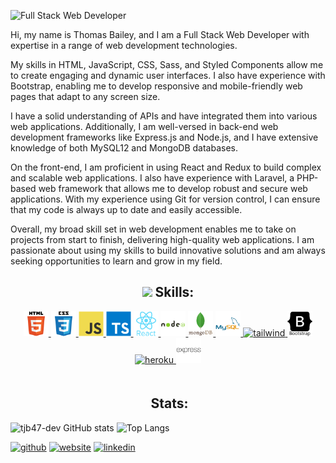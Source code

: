 ![Full Stack Web Developer](https://cdn.discordapp.com/attachments/676295815085424645/1100476278991224933/Thomas_Bailey_.png)

Hi, my name is Thomas Bailey, and I am a Full Stack Web Developer with expertise in a range of web development technologies.

My skills in HTML, JavaScript, CSS, Sass, and Styled Components allow me to create engaging and dynamic user interfaces. I also have experience with Bootstrap, enabling me to develop responsive and mobile-friendly web pages that adapt to any screen size.

I have a solid understanding of APIs and have integrated them into various web applications. Additionally, I am well-versed in back-end web development frameworks like Express.js and Node.js, and I have extensive knowledge of both MySQL12 and MongoDB databases.

On the front-end, I am proficient in using React and Redux to build complex and scalable web applications. I also have experience with Laravel, a PHP-based web framework that allows me to develop robust and secure web applications. With my experience using Git for version control, I can ensure that my code is always up to date and easily accessible.

Overall, my broad skill set in web development enables me to take on projects from start to finish, delivering high-quality web applications. I am passionate about using my skills to build innovative solutions and am always seeking opportunities to learn and grow in my field.


<h2 align="center"><image height="40px" src="https://cdn-icons-png.flaticon.com/512/9166/9166953.png" /> Skills:</h2>
<p align="center"> 
<a href="https://www.w3.org/html/" target="_blank" rel="noreferrer"> <img src="https://raw.githubusercontent.com/devicons/devicon/master/icons/html5/html5-original-wordmark.svg" alt="html5" width="40" height="40"/> </a> 
<a href="https://www.w3schools.com/css/" target="_blank" rel="noreferrer"> <img src="https://raw.githubusercontent.com/devicons/devicon/master/icons/css3/css3-original-wordmark.svg" alt="css3" width="40" height="40"/> </a> 
<a href="https://developer.mozilla.org/en-US/docs/Web/JavaScript" target="_blank" rel="noreferrer"> <img src="https://raw.githubusercontent.com/devicons/devicon/master/icons/javascript/javascript-original.svg" alt="javascript" width="40" height="40"/> </a> 
<a href="https://www.typescriptlang.org/" target="_blank" rel="noreferrer"> <img src="https://raw.githubusercontent.com/devicons/devicon/master/icons/typescript/typescript-original.svg" alt="typescript" width="40" height="40"/> </a> 
<a href="https://reactjs.org/" target="_blank" rel="noreferrer"> <img src="https://raw.githubusercontent.com/devicons/devicon/master/icons/react/react-original-wordmark.svg" alt="react" width="40" height="40"/> </a> 
<a href="https://nodejs.org" target="_blank" rel="noreferrer"> <img src="https://raw.githubusercontent.com/devicons/devicon/master/icons/nodejs/nodejs-original-wordmark.svg" alt="nodejs" width="40" height="40"/> </a> 
<a href="https://www.mongodb.com/" target="_blank" rel="noreferrer"> <img src="https://raw.githubusercontent.com/devicons/devicon/master/icons/mongodb/mongodb-original-wordmark.svg" alt="mongodb" width="40" height="40"/> </a> 
<a href="https://www.mysql.com/" target="_blank" rel="noreferrer"> <img src="https://raw.githubusercontent.com/devicons/devicon/master/icons/mysql/mysql-original-wordmark.svg" alt="mysql" width="40" height="40"/> </a> 
<a href="https://tailwindcss.com/" target="_blank" rel="noreferrer"> <img src="https://www.vectorlogo.zone/logos/tailwindcss/tailwindcss-icon.svg" alt="tailwind" width="40" height="40"/> </a> 
<a href="https://getbootstrap.com" target="_blank" rel="noreferrer"> <img src="https://raw.githubusercontent.com/devicons/devicon/master/icons/bootstrap/bootstrap-plain-wordmark.svg" alt="bootstrap" width="40" height="40"/> </a> 
<a href="https://heroku.com" target="_blank" rel="noreferrer"> <img src="https://www.vectorlogo.zone/logos/heroku/heroku-icon.svg" alt="heroku" width="40" height="40"/> </a> 
<a href="https://expressjs.com" target="_blank" rel="noreferrer"> <img src="https://raw.githubusercontent.com/devicons/devicon/master/icons/express/express-original-wordmark.svg" alt="express" width="40" height="40"/> </a> 
</p>


<h2 align="center"><image height="40px"" /> Stats:</h2>
<p align="center">

![tjb47-dev GitHub stats](https://github-readme-stats.vercel.app/api?username=tjb47-dev&hide=stars,prs&count_private=true&show_icons=true&theme=radical)
![Top Langs](https://github-readme-stats.vercel.app/api/top-langs/?username=tjb47-dev&layout=compact)

[<img src='https://cdn.jsdelivr.net/npm/simple-icons@3.0.1/icons/github.svg' alt='github' height='40'>](https://github.com/tjb47-dev)  [<img src='https://cdn.jsdelivr.net/npm/simple-icons@3.0.1/icons/icloud.svg' alt='website' height='40'>](https://tjb47-dev.github.io/portfolio-react/) [<img src='https://cdn.jsdelivr.net/npm/simple-icons@3.0.1/icons/linkedin.svg' alt='linkedin' height='40'>](https://www.linkedin.com/in/thomas-jerod-499a6b264)    
